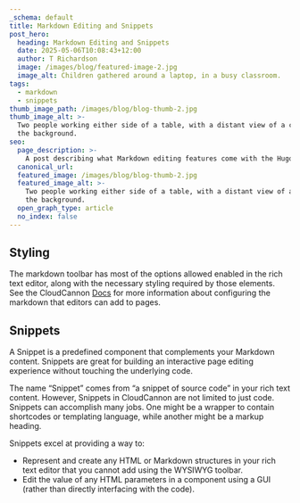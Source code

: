 ```yaml
---
_schema: default
title: Markdown Editing and Snippets
post_hero:
  heading: Markdown Editing and Snippets
  date: 2025-05-06T10:08:43+12:00
  author: T Richardson
  image: /images/blog/featured-image-2.jpg
  image_alt: Children gathered around a laptop, in a busy classroom.
tags:
  - markdown
  - snippets
thumb_image_path: /images/blog/blog-thumb-2.jpg
thumb_image_alt: >-
  Two people working either side of a table, with a distant view of a city in
  the background.
seo:
  page_description: >-
    A post describing what Markdown editing features come with the Hugo starter in CloudCannon.
  canonical_url:
  featured_image: /images/blog/blog-thumb-2.jpg
  featured_image_alt: >-
    Two people working either side of a table, with a distant view of a city in
    the background.
  open_graph_type: article
  no_index: false
---
```

## Styling

The markdown toolbar has most of the options allowed enabled in the rich text editor, along with the necessary styling required by those elements. See the CloudCannon [Docs](https://cloudcannon.com/documentation/articles/configure-your-rich-text-editors/) for more information about configuring the markdown that editors can add to pages.

## Snippets

A Snippet is a predefined component that complements your Markdown content. Snippets are great for building an interactive page editing experience without touching the underlying code.

The name “Snippet” comes from “a snippet of source code” in your rich text content. However, Snippets in CloudCannon are not limited to just code. Snippets can accomplish many jobs. One might be a wrapper to contain shortcodes or templating language, while another might be a markup heading.

Snippets excel at providing a way to:

* Represent and create any HTML or Markdown structures in your rich text editor that you cannot add using the WYSIWYG toolbar.
* Edit the value of any HTML parameters in a component using a GUI (rather than directly interfacing with the code).